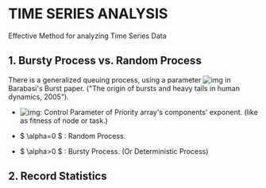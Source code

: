 # TIME SERIES ANALYSIS
Effective Method for analyzing Time Series Data

## 1. Bursty Process vs. Random Process
There is a generalized queuing process, using a parameter ![img](https://imgur.com/WJXmmMQ) in Barabasi's Burst paper.
("The origin of bursts and heavy tails in human dynamics, 2005").

 * ![img](https://imgur.com/WJXmmMQ): Control Parameter of Priority array's components' exponent. (like as fitness of node or task.)

 * $ \alpha=0 $ : Random Process.
 * $ \alpha>0 $  : Bursty Process. (Or Deterministic Process)


## 2. Record Statistics
